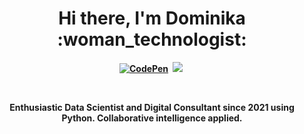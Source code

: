 <p>
  <h1 align="center"><b>Hi there, I'm Dominika :woman_technologist:</h1>
</p>
<p align="center">
<a target="_blank" rel="noopener noreferrer" href="https://codepen.io/dominikapetru"><img src="https://img.shields.io/badge/Codepen-000000?style=for-the-badge&logo=codepen&logoColor=white" alt="CodePen" /></a>&nbsp;
<a target="_blank" rel="noopener noreferrer" href="https://www.linkedin.com/in/dominika-petru-creativity-innovation/"><img src="https://img.shields.io/badge/LinkedIn-2962FF?style=for-the-badge&logo=LinkedIn&logoColor=white alt="LinkedIn" /></a>&nbsp;
</p>
<br />
  
<p align="center">Enthusiastic Data Scientist and Digital Consultant since 2021 using Python. Collaborative intelligence applied.</p>
<br />
